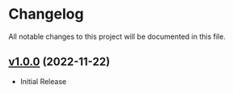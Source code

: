 # Changelog

All notable changes to this project will be documented in this file.

## [v1.0.0](https://github.com/ovh/puppet-mimir/tree/v1.0.0) (2022-11-22)

- Initial Release

